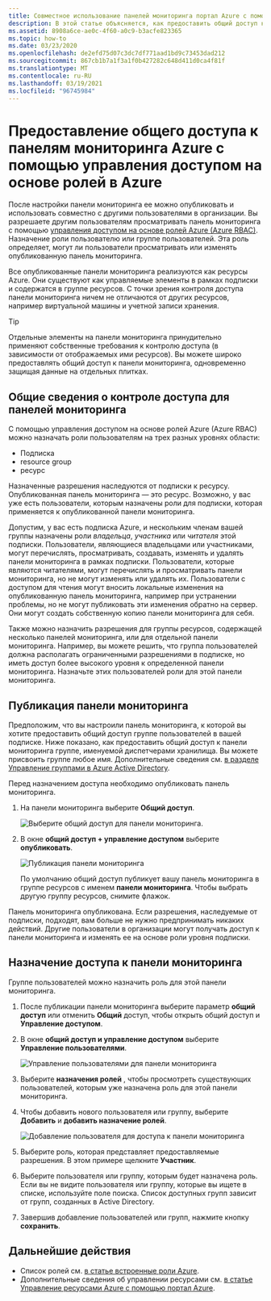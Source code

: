 ```yaml
---
title: Совместное использование панелей мониторинга портал Azure с помощью управления доступом на основе ролей в Azure
description: В этой статье объясняется, как предоставить общий доступ к панели мониторинга в портал Azure с помощью управления доступом на основе ролей Azure.
ms.assetid: 8908a6ce-ae0c-4f60-a0c9-b3acfe823365
ms.topic: how-to
ms.date: 03/23/2020
ms.openlocfilehash: de2efd75d07c3dc7df771aad1bd9c73453dad212
ms.sourcegitcommit: 867cb1b7a1f3a1f0b427282c648d411d0ca4f81f
ms.translationtype: MT
ms.contentlocale: ru-RU
ms.lasthandoff: 03/19/2021
ms.locfileid: "96745984"
---
```

# <a name="share-azure-dashboards-by-using-azure-role-based-access-control"></a>Предоставление общего доступа к панелям мониторинга Azure с помощью управления доступом на основе ролей в Azure

После настройки панели мониторинга ее можно опубликовать и использовать совместно с другими пользователями в организации. Вы разрешаете другим пользователям просматривать панель мониторинга с помощью [управления доступом на основе ролей Azure (Azure RBAC)](../role-based-access-control/role-assignments-portal.md). Назначение роли пользователю или группе пользователей. Эта роль определяет, могут ли пользователи просматривать или изменять опубликованную панель мониторинга.

Все опубликованные панели мониторинга реализуются как ресурсы Azure. Они существуют как управляемые элементы в рамках подписки и содержатся в группе ресурсов. С точки зрения контроля доступа панели мониторинга ничем не отличаются от других ресурсов, например виртуальной машины и учетной записи хранения.

> [!TIP]
> Отдельные элементы на панели мониторинга принудительно применяют собственные требования к контролю доступа (в зависимости от отображаемых ими ресурсов). Вы можете широко предоставлять общий доступ к панели мониторинга, одновременно защищая данные на отдельных плитках.
> 
> 

## <a name="understanding-access-control-for-dashboards"></a>Общие сведения о контроле доступа для панелей мониторинга

С помощью управления доступом на основе ролей Azure (Azure RBAC) можно назначать роли пользователям на трех разных уровнях области:

* Подписка
* resource group
* ресурс

Назначенные разрешения наследуются от подписки к ресурсу. Опубликованная панель мониторинга — это ресурс. Возможно, у вас уже есть пользователи, которым назначены роли для подписки, которая применяется к опубликованной панели мониторинга.

Допустим, у вас есть подписка Azure, и нескольким членам вашей группы назначены роли *владельца*, *участника* или *читателя* этой подписки. Пользователи, являющиеся владельцами или участниками, могут перечислять, просматривать, создавать, изменять и удалять панели мониторинга в рамках подписки. Пользователи, которые являются читателями, могут перечислять и просматривать панели мониторинга, но не могут изменять или удалять их. Пользователи с доступом для чтения могут вносить локальные изменения на опубликованную панель мониторинга, например при устранении проблемы, но не могут публиковать эти изменения обратно на сервер. Они могут создать собственную копию панели мониторинга для себя.

Также можно назначить разрешения для группы ресурсов, содержащей несколько панелей мониторинга, или для отдельной панели мониторинга. Например, вы можете решить, что группа пользователей должна располагать ограниченными разрешениями в подписке, но иметь доступ более высокого уровня к определенной панели мониторинга. Назначьте этих пользователей роли для этой панели мониторинга.

## <a name="publish-dashboard"></a>Публикация панели мониторинга

Предположим, что вы настроили панель мониторинга, к которой вы хотите предоставить общий доступ группе пользователей в вашей подписке. Ниже показано, как предоставить общий доступ к панели мониторинга группе, именуемой диспетчерами хранилища. Вы можете присвоить группе любое имя. Дополнительные сведения см. [в разделе Управление группами в Azure Active Directory](../active-directory/fundamentals/active-directory-groups-create-azure-portal.md).

Перед назначением доступа необходимо опубликовать панель мониторинга.

1. На панели мониторинга выберите **Общий доступ**.

    ![Выберите общий доступ для панели мониторинга.](./media/azure-portal-dashboard-share-access/share-dashboard-for-access-control.png)

1. В окне **общий доступ + управление доступом** выберите **опубликовать**.

    ![Публикация панели мониторинга](./media/azure-portal-dashboard-share-access/publish-dashboard-for-access-control.png)

     По умолчанию общий доступ публикует вашу панель мониторинга в группе ресурсов с именем **панели мониторинга**. Чтобы выбрать другую группу ресурсов, снимите флажок.

Панель мониторинга опубликована. Если разрешения, наследуемые от подписки, подходят, вам больше не нужно предпринимать никаких действий. Другие пользователи в организации могут получать доступ к панели мониторинга и изменять ее на основе роли уровня подписки.

## <a name="assign-access-to-a-dashboard"></a>Назначение доступа к панели мониторинга

Группе пользователей можно назначить роль для этой панели мониторинга.

1. После публикации панели мониторинга выберите параметр **общий доступ** или отменить **Общий** доступ, чтобы открыть общий доступ и **Управление доступом**.

1. В окне **общий доступ и управление доступом** выберите **Управление пользователями**.

    ![Управление пользователями для панели мониторинга](./media/azure-portal-dashboard-share-access/manage-users-for-access-control.png)

1. Выберите **назначения ролей** , чтобы просмотреть существующих пользователей, которым уже назначена роль для этой панели мониторинга.

1. Чтобы добавить нового пользователя или группу, выберите **Добавить** и **добавить назначение ролей**.

    ![Добавление пользователя для доступа к панели мониторинга](./media/azure-portal-dashboard-share-access/manage-users-existing-users.png)

1. Выберите роль, которая представляет предоставляемые разрешения. В этом примере щелкните **Участник**.

1. Выберите пользователя или группу, которым будет назначена роль. Если вы не видите пользователя или группу, которые вы ищете в списке, используйте поле поиска. Список доступных групп зависит от групп, созданных в Active Directory.

1. Завершив добавление пользователей или групп, нажмите кнопку **сохранить**.

## <a name="next-steps"></a>Дальнейшие действия

* Список ролей см. [в статье встроенные роли Azure](../role-based-access-control/built-in-roles.md).
* Дополнительные сведения об управлении ресурсами см. [в статье Управление ресурсами Azure с помощью портал Azure](../azure-resource-manager/management/manage-resources-portal.md).